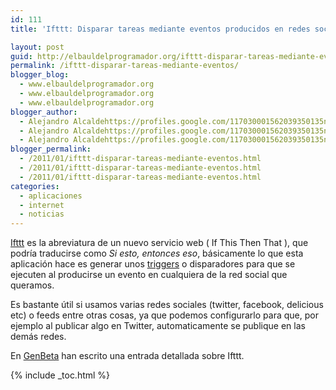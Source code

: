 ```yaml
---
id: 111
title: 'Ifttt: Disparar tareas mediante eventos producidos en redes sociales'

layout: post
guid: http://elbauldelprogramador.org/ifttt-disparar-tareas-mediante-eventos-producidos-en-redes-sociales/
permalink: /ifttt-disparar-tareas-mediante-eventos/
blogger_blog:
  - www.elbauldelprogramador.org
  - www.elbauldelprogramador.org
  - www.elbauldelprogramador.org
blogger_author:
  - Alejandro Alcaldehttps://profiles.google.com/117030001562039350135noreply@blogger.com
  - Alejandro Alcaldehttps://profiles.google.com/117030001562039350135noreply@blogger.com
  - Alejandro Alcaldehttps://profiles.google.com/117030001562039350135noreply@blogger.com
blogger_permalink:
  - /2011/01/ifttt-disparar-tareas-mediante-eventos.html
  - /2011/01/ifttt-disparar-tareas-mediante-eventos.html
  - /2011/01/ifttt-disparar-tareas-mediante-eventos.html
categories:
  - aplicaciones
  - internet
  - noticias
---
```

<a target="_blank" href="http://ifttt.com/">Ifttt</a> es la abreviatura de un nuevo servicio web ( If This Then That ), que podría traducirse como *Si esto, entonces eso*, básicamente lo que esta aplicación hace es generar unos [triggers][1] o disparadores para que se ejecuten al producirse un evento en cualquiera de la red social que queramos.   
  
<!--more-->

  
Es bastante útil si usamos varias redes sociales (twitter, facebook, delicious etc) o feeds entre otras cosas, ya que podemos configurarlo para que, por ejemplo al publicar algo en Twitter, automaticamente se publique en las demás redes.

En <a target="_blank" href="http://www.genbeta.com/a-fondo/a-fondo-ifttt-alarmas-activadas-mediante-eventos-de-las-redes-sociales">GenBeta</a> han escrito una entrada detallada sobre Ifttt.



 [1]: http://es.wikipedia.org/wiki/Trigger_(base_de_datos)

{% include _toc.html %}
